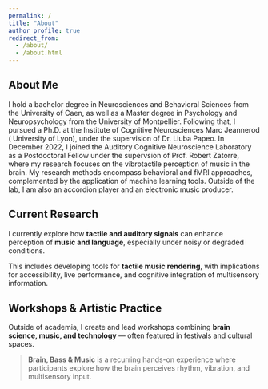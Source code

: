 ```yaml
---
permalink: /
title: "About"
author_profile: true
redirect_from: 
  - /about/
  - /about.html
---
```

## About Me

I hold a bachelor degree in Neurosciences and Behavioral Sciences from the University of Caen, as well as a Master degree in Psychology and Neuropsychology from the University of Montpellier. Following that, I pursued a Ph.D. at the Institute of Cognitive Neurosciences Marc Jeannerod ( University of Lyon), under the supervision of Dr. Liuba Papeo. In December 2022, I joined the Auditory Cognitive Neuroscience Laboratory as a Postdoctoral Fellow under the supervsion of Prof. Robert Zatorre, where my research focuses on the vibrotactile perception of music in the brain. My research methods encompass behavioral and fMRI approaches, complemented by the application of machine learning tools. Outside of the lab, I am also an accordion player and an electronic music producer.

## Current Research

I currently explore how **tactile and auditory signals** can enhance perception of **music and language**, especially under noisy or degraded conditions.  

This includes developing tools for **tactile music rendering**, with implications for accessibility, live performance, and cognitive integration of multisensory information.

## Workshops & Artistic Practice

Outside of academia, I create and lead workshops combining **brain science, music, and technology** — often featured in festivals and cultural spaces.  

> **Brain, Bass & Music** is a recurring hands-on experience where participants explore how the brain perceives rhythm, vibration, and multisensory input.
